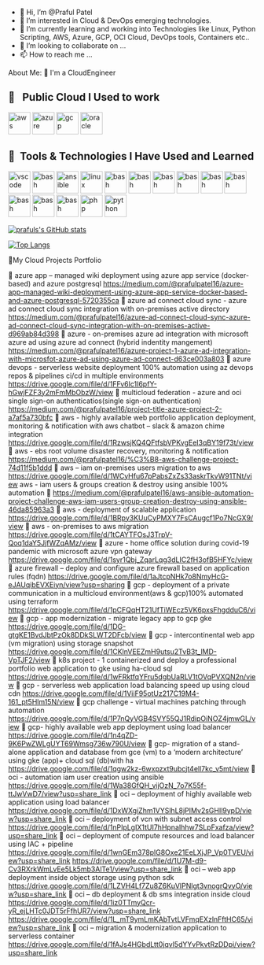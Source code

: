 - 👋 Hi, I’m @Praful Patel
- 👀 I’m interested in Cloud & DevOps emerging technologies.
- 🌱 I’m currently learning and working into Technologies like Linux, Python Scripting, AWS, Azure, GCP, OCI Cloud, DevOps tools, Containers etc..
- 💞️ I’m looking to collaborate on ...
- 📫 How to reach me ...

 About Me:
🏦 I'm a CloudEngineer

                                                      
  
<!---
prafulpatel16/prafulpatel16 is a ✨ special ✨ repository because its `README.md` (this file) appears on your GitHub profile.
You can click the Preview link to take a look at your changes.
--->

  

<h2> 🚀 &nbsp; Public Cloud I Used to work</h2>
<p align="left">
<img src="https://cdn.jsdelivr.net/gh/devicons/devicon/icons/amazonwebservices/amazonwebservices-original.svg" alt="aws" width="45" height="45" />
<img src="https://cdn.jsdelivr.net/gh/devicons/devicon/icons/azure/azure-original.svg" alt="azure" width="45" height="45"/>
<img src="https://cdn.jsdelivr.net/gh/devicons/devicon/icons/googlecloud/googlecloud-original.svg" alt="gcp"width="45" height="45" />
<img src="https://cdn.jsdelivr.net/gh/devicons/devicon/icons/oracle/oracle-original.svg" alt="oracle" width="45" height="45" />


<h2> 🚀 &nbsp;Tools & Technologies I Have Used and Learned</h2>
<p align="left">
<img src="https://cdn.jsdelivr.net/gh/devicons/devicon/icons/vscode/vscode-original.svg" alt="vscode" width="45" height="45"/>
<img src="https://cdn.jsdelivr.net/gh/devicons/devicon/icons/terraform/terraform-original-wordmark.svg" alt="bash" width="45" height="45"/>
<img src="https://cdn.jsdelivr.net/gh/devicons/devicon/icons/ansible/ansible-original-wordmark.svg"alt="ansible" width="45" height="45" />
<img src="https://cdn.jsdelivr.net/gh/devicons/devicon/icons/linux/linux-original.svg" alt="linux" width="45" height="45" />
 
<img src="https://cdn.jsdelivr.net/gh/devicons/devicon/icons/git/git-original.svg" alt="bash" width="45" height="45"/>
<img src="https://cdn.jsdelivr.net/gh/devicons/devicon/icons/github/github-original-wordmark.svg" alt="bash" width="45" height="45"/>
<img src="https://cdn.jsdelivr.net/gh/devicons/devicon/icons/jenkins/jenkins-original.svg" alt="bash" width="45" height="45" />
<img src="https://cdn.jsdelivr.net/gh/devicons/devicon/icons/circleci/circleci-plain-wordmark.svg" alt="bash" width="45" height="45"/>
<img src="https://cdn.jsdelivr.net/gh/devicons/devicon/icons/gitlab/gitlab-original-wordmark.svg" alt="bash" width="45" height="45"/>
<img src="https://cdn.jsdelivr.net/gh/devicons/devicon/icons/docker/docker-original-wordmark.svg" alt="bash" width="45" height="45"/>
<img src="https://cdn.jsdelivr.net/gh/devicons/devicon/icons/kubernetes/kubernetes-plain-wordmark.svg" alt="bash" width="45" height="45"/>
<img src="https://cdn.jsdelivr.net/gh/devicons/devicon/icons/apache/apache-original-wordmark.svg" alt="bash" width="45" height="45" />
<img src="https://cdn.jsdelivr.net/gh/devicons/devicon/icons/bash/bash-original.svg" alt="bash" width="45" height="45"/>
<img src="https://cdn.jsdelivr.net/gh/devicons/devicon/icons/php/php-original.svg" alt="php" width="45" height="45"/>
<img src="https://cdn.jsdelivr.net/gh/devicons/devicon/icons/python/python-original.svg" alt="python" width="45" height="45" />



 
</p>

[![prafuls's GitHub stats](https://github-readme-stats.vercel.app/api?username=prafulpatel16&show_icons=true&theme=radical)](https://github.com/prafulpatel16/github-readme-stats)


[![Top Langs](https://github-readme-stats.vercel.app/api/top-langs/?username=prafulpatel16&layout=compact)](https://github.com/anuraghazra/github-readme-stats)

 📝My Cloud Projects Portfolio

	azure app – managed wiki deployment using azure app service (docker-based) and azure postgresql
https://medium.com/@prafulpatel16/azure-app-managed-wiki-deployment-using-azure-app-service-docker-based-and-azure-postgresql-5720355ca
	azure ad connect cloud sync - azure ad connect cloud sync integration with on-premises active directory
https://medium.com/@prafulpatel16/azure-ad-connect-cloud-sync-azure-ad-connect-cloud-sync-integration-with-on-premises-active-d969ab84d398
	azure - on-premises azure ad integration with microsoft azure ad using azure ad connect
(hybrid indentity mangement)
https://medium.com/@prafulpatel16/azure-project-1-azure-ad-integration-with-microsfot-azure-ad-using-azure-ad-connect-d63ce003a803
	azure devops - serverless website deployment 100% automation using az devops repos & pipelines ci/cd in multiple environments
https://drive.google.com/file/d/1FFv6lc1I6pfY-hGwjFZF3y2mFmMbObzW/view
	multicloud federation - azure and oci single sign-on authenticatios(single sign-on authentication)
https://medium.com/@prafulpatel16/project-title-azure-project-2-a7af5a730bfc
	aws - highly available web portfolio application deployment, monitoring & notification with aws chatbot – slack & amazon chime integration
https://drive.google.com/file/d/1RzwsjKQ4QFtfsbVPKvgEeI3qBY19f73t/view
	aws - ebs root volume disaster recovery, monitoring & notification
https://medium.com/@prafulpatel16/%C3%B8-aws-challenge-project-74d11f5b1ddd
	aws – iam on-premises users migration to aws
https://drive.google.com/file/d/1WCyHfu67pPabsZxZs33askrTkvW91TNt/view
aws - iam users & groups creation & destroy using ansible 100% automation
	https://medium.com/@prafulpatel16/aws-ansible-automation-project-challenge-aws-iam-users-group-creation-destroy-using-ansible-46da85963a3
	aws - deployment of scalable application
https://drive.google.com/file/d/1BRpy3KUuCyPMXY7FsCAugcf1Po7NcGX9/view
	aws - on-premises to aws migration
https://drive.google.com/file/d/1tCAYTFOsJ3TrpV-Qoq1daY5JjfWZqAMz/view
	azure - home office solution during covid-19 pandemic with microsoft azure vpn gateway https://drive.google.com/file/d/1syr1Qbj_ZqarLqg3dLIC2fH3ofB5HFYc/view
	azure firewall – deploy and configure azure firewall based on application rules (fqdn)
https://drive.google.com/file/d/1aJtcpNHk7o8NmyHcG-eJAUqibEVXEiyn/view?usp=sharing
	gcp - deployment of a private communication in a multicloud environment(aws & gcp)100% automated using terraform https://drive.google.com/file/d/1pCFQqHT21UfTiWEcz5VK6pxsFhgdduC6/view
	gcp - app modernization - migrate legacy app to gcp gke
https://drive.google.com/file/d/1DG-gtgKE1BvdJbtPzOk8DDkSLWT2DFcb/view
	gcp - intercontinental web app (vm migration) using storage snapshot
https://drive.google.com/file/d/1CKlnVEEZmH9utsu2TvB3t_lMD-VpTJF2/view
	k8s project - 1 containerized and deploy a professional portfolio web application to gke using ha-cloud sql
https://drive.google.com/file/d/1wFRktfqYFru5dgbUaRLV1tOVqPVXQN2n/view
	gcp - serverless web application load balancing speed up using cloud cdn
https://drive.google.com/file/d/1ViiF95otUz217C19M4-161_pt5Hlm15N/view
	gcp challenge - virtual machines patching through automation
https://drive.google.com/file/d/1P7nQyVGB4SVY55QJ1RdipOiNOZ4jmwGL/view
	gcp- highly available web app deployment using load balancer
https://drive.google.com/file/d/1n4qZD-9K6PwZWLgUYT69Wmsg736w790U/view
	gcp- migration of a stand-alone application and database from gce (vm) to a ‘modern architecture’ using gke (app)+ cloud sql (db)with ha https://drive.google.com/file/d/1qgw2kz-6wxpzxt9ubcjt4ell7kc_v5mt/view
	oci - automation iam user creation using ansible
https://drive.google.com/file/d/1Wa38GfQH_vijOzN_7o7K55f-ttJwVwD7/view?usp=share_link
	oci – deployment of highly available web application using load balancer 
https://drive.google.com/file/d/1DxWXgiZhm1VYSlhL8jPIMv2sGHIl9ypD/view?usp=share_link
	oci – deployment of vcn with subnet access control  
https://drive.google.com/file/d/1nPIpLgIX1tUI7hHpnaIhhw7SLpFxafza/view?usp=share_link
	oci – deployment of compute resources and load balancer using IAC + pipeline  
https://drive.google.com/file/d/1wnGEm378plG8Oxe21EeLXjJP_Vp0TVEU/view?usp=share_link
https://drive.google.com/file/d/1U7M-d9-Cv3RXrkWmLvEe5Lk5mb3AlTe1/view?usp=share_link
	oci – web app deployment inside object storage using python sdk
https://drive.google.com/file/d/1LZVH4Lf7Zu8Z6KuVIPNlgt3vnogrQvyO/view?usp=share_link
	oci – db deployment & db sms integration inside cloud
https://drive.google.com/file/d/1iz0TTmyQcr-yR_ejLHTc0JDT5rFfhUR7/view?usp=share_link
https://drive.google.com/file/d/1L_mT9ymLmKAbTvtLVFmqEXzlnFftHC65/view?usp=share_link
	oci – migration & modernization application to serverless container
https://drive.google.com/file/d/1fAJs4HGbdLtt0jqvl5dYYvPkvtRzDDpi/view?usp=share_link



